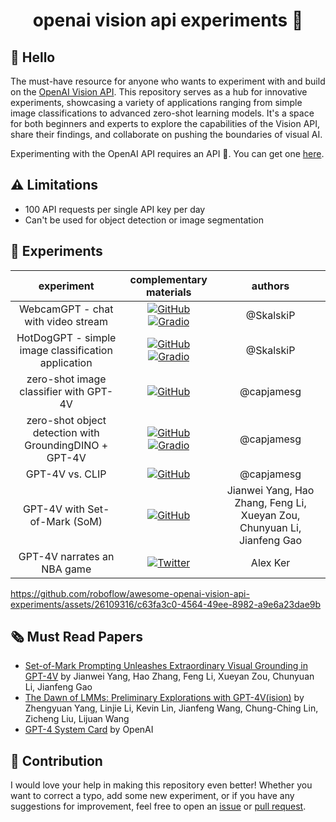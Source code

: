 <h1 align="center">openai vision api experiments 🧪</h1>

## 👋 Hello

The must-have resource for anyone who wants to experiment with and build on the [OpenAI
Vision API](https://platform.openai.com/docs/guides/vision). This repository serves as
a hub for innovative experiments, showcasing a variety of applications ranging from
simple image classifications to advanced zero-shot learning models. It's a space for
both beginners and experts to explore the capabilities of the Vision API, share their
findings, and collaborate on pushing the boundaries of visual AI.

Experimenting with the OpenAI API requires an API 🔑. You can get one
[here](https://platform.openai.com/api-keys).

## ⚠️ Limitations

- 100 API requests per single API key per day
- Can't be used for object detection or image segmentation

## 🧪 Experiments

<!--- AUTOGENERATED_EXPERIMENTS_LIST -->
<!---
   WARNING: DO NOT EDIT THIS LIST MANUALLY. IT IS AUTOMATICALLY GENERATED.
   HEAD OVER TO CONTRIBUTING.MD FOR MORE DETAILS ON HOW TO MAKE CHANGES PROPERLY.
-->
| **experiment** | **complementary materials** | **authors** |
|:--------------:|:---------------------------:|:-----------:|
| WebcamGPT - chat with video stream | [![GitHub](https://badges.aleen42.com/src/github.svg)](https://github.com/roboflow/awesome-openai-vision-api-experiments/blob/main/experiments/webcam-gpt) [![Gradio](https://img.shields.io/badge/%F0%9F%A4%97%20Hugging%20Face-Spaces-blue)](https://huggingface.co/spaces/Roboflow/webcamGPT)  | @SkalskiP |
| HotDogGPT - simple image classification application | [![GitHub](https://badges.aleen42.com/src/github.svg)](https://github.com/roboflow/awesome-openai-vision-api-experiments/blob/main/experiments/hot-dog-not-hot-dog) [![Gradio](https://img.shields.io/badge/%F0%9F%A4%97%20Hugging%20Face-Spaces-blue)](https://huggingface.co/spaces/Roboflow/HotDogGPT)  | @SkalskiP |
| zero-shot image classifier with GPT-4V | [![GitHub](https://badges.aleen42.com/src/github.svg)](https://github.com/roboflow/awesome-openai-vision-api-experiments/tree/main/experiments/gpt4v-classification)   | @capjamesg |
| zero-shot object detection with GroundingDINO + GPT-4V | [![GitHub](https://badges.aleen42.com/src/github.svg)](https://github.com/roboflow/awesome-openai-vision-api-experiments/tree/main/experiments/gpt4v-grounding-dino-detection) [![Gradio](https://img.shields.io/badge/%F0%9F%A4%97%20Hugging%20Face-Spaces-blue)](https://huggingface.co/spaces/Roboflow/DINO-GPT4V)  | @capjamesg |
| GPT-4V vs. CLIP | [![GitHub](https://badges.aleen42.com/src/github.svg)](https://github.com/roboflow/awesome-openai-vision-api-experiments/tree/main/experiments/gpt4v-vs-clip)   | @capjamesg |
| GPT-4V with Set-of-Mark (SoM) | [![GitHub](https://badges.aleen42.com/src/github.svg)](https://github.com/microsoft/SoM)   | Jianwei Yang, Hao Zhang, Feng Li, Xueyan Zou, Chunyuan Li, Jianfeng Gao |
| GPT-4V narrates an NBA game | [![Twitter](https://img.shields.io/twitter/url/https/twitter.com/cloudposse.svg?style=social&label=Demo%20via%20%40thealexker)](https://twitter.com/thealexker/status/1723733110523642284)  | Alex Ker |

<!--- AUTOGENERATED_EXPERIMENTS_LIST -->

https://github.com/roboflow/awesome-openai-vision-api-experiments/assets/26109316/c63fa3c0-4564-49ee-8982-a9e6a23dae9b

## 🗞️ Must Read Papers

- [Set-of-Mark Prompting Unleashes Extraordinary Visual Grounding in GPT-4V](https://arxiv.org/abs/2310.11441)
by Jianwei Yang, Hao Zhang, Feng Li, Xueyan Zou, Chunyuan Li, Jianfeng Gao
- [The Dawn of LMMs: Preliminary Explorations with GPT-4V(ision)](https://arxiv.org/abs/2309.17421)
by Zhengyuan Yang, Linjie Li, Kevin Lin, Jianfeng Wang, Chung-Ching Lin, Zicheng Liu, Lijuan Wang
- [GPT-4 System Card](https://cdn.openai.com/papers/gpt-4-system-card.pdf) by OpenAI

## 🦸 Contribution
I would love your help in making this repository even better! Whether you want to
correct a typo, add some new experiment, or if you have any suggestions for improvement,
feel free to open an [issue](https://github.com/roboflow/awesome-openai-vision-api-experiments/issues)
or [pull request](https://github.com/roboflow/awesome-openai-vision-api-experiments/pulls).
